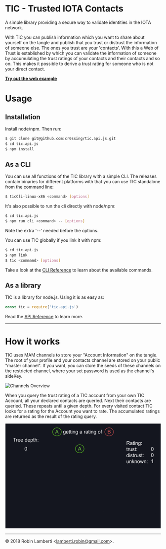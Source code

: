 # TIC - Trusted IOTA Contacts
A simple library providing a secure way to validate identities in the IOTA network.

With TIC you can publish information which you want to share about yourself on the tangle and publish that you trust or
distrust the information of someone else. The ones you trust are your 'contacts'. With this a Web of Trust is established 
by which you can validate the information of someone by accumulating the trust ratings of your contacts and their contacts 
and so on. This makes it possible to derive a trust rating for someone who is not your direct contact.

[__Try out the web example__](https://cdn.rawgit.com/cr0ssing/tic.api.js/master/examples/web/)

# Usage
## Installation
Install node/npm. Then run:
```sh
$ git clone git@github.com:cr0ssing/tic.api.js.git
$ cd tic.api.js
$ npm install
```

## As a CLI
You can use all functions of the TIC library with a simple CLI. The releases contain binaries for different platforms with
that you can use TIC standalone from the command line:
```sh
$ ticCli-linux-x86 <command> [options]
```
It's also possible to run the cli directly with node/npm:
```sh
$ cd tic.api.js
$ npm run cli <command> -- [options]
```
Note the extra '--' needed before the options.

You can use TIC globally if you link it with npm:
```sh
$ cd tic.api.js
$ npm link
$ tic <command> [options]
```

Take a look at the [CLI Reference](docs/cli.md) to learn about the available commands.

## As a library
TIC is a library for node.js. Using it is as easy as:
```js
const tic = require('tic.api.js')
```

Read the [API Reference](docs/api.md) to learn more.

* * *
# How it works
TIC uses MAM channels to store your "Account Information" on the tangle. The root of your profile and your contacts channel are stored on your public "master channel". If you want, you can store the seeds of these channels on the restricted channel, where your set password is used as the channel's sideKey.

![Channels Overview](images/channels.png)

When you query the trust rating of a TIC account from your own TIC Account, all your declared contacts are queried. Next their contacts are queried. These repeats until a given depth. For every visited contact TIC looks for a rating for the Account you want to rate. The accumulated ratings are returned as the result of the rating query.

![Rating Query](images/rating.gif)

* * *

&copy; 2018 Robin Lamberti \<lamberti.robin@gmail.com\>.
